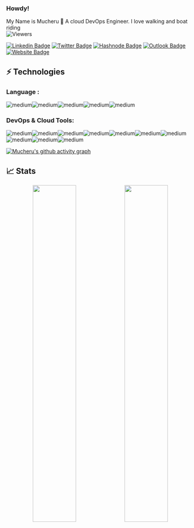 ### Howdy! 
My Name is Mucheru 👋 A cloud DevOps Engineer. I love walking and boat riding <br>
![Viewers](https://gpvc.arturio.dev/muchezz)
<!-- - 💬 Ask me about ... https://muchezz.github.io/
🔭 I’m currently working in CloudFactory Kenya <br>
💬 I also work as a QA tester - freelance at uTest.
🌱 I’m currently learning Docker, Django and ReactJs <br>
📫 How to reach me: [Twitter](https://twitter.com/Mucheeru) or [linkedIn](https://www.linkedin.com/in/mucheruj/) <br>
👯 Love Walking,hiking and boat riding..<br>
   ⚡Projects: <br>
 - A Microblog completely built in Flask. Check it out [here](https://microblogke-flask.herokuapp.com/) <br>
 - An Ecommerce platform built in Flask during the Andela SDG Challenge. Check it out [here](https://kaehcle-backend.herokuapp.com/)<br> -->

[![Linkedin Badge](https://img.shields.io/badge/-mucheru-blue?style=flat-square&logo=Linkedin&logoColor=white&link=https://www.linkedin.com/in/mucheruj/)](https://www.linkedin.com/in/mucheruj/)
[![Twitter Badge](https://img.shields.io/badge/-Mucheeru-purple?style=flat-square&logo=twitter&logoColor=white&link=https://twitter.com/Mucheeru/)](https://twitter.com/Mucheeru/)
[![Hashnode Badge](https://img.shields.io/badge/-@muchezz-03a57a?style=flat-square&labelColor=000000&logo=Hashnode&link=https://mucheru.hashnode.dev/)](https://mucheru.hashnode.dev//)
[![Outlook Badge](https://img.shields.io/badge/-mucheru@outlook.com-c14438?style=flat-square&logo=Outlook&logoColor=white&link=mailto:mucheru@outlook.com)](mailto:mucheru@outlook.com)
[![Website Badge](https://img.shields.io/badge/-muchezz.github.io-black?style=flat-square&logo=github&logoColor=white&link=https://muchezz.github.io/)](https://muchezz.github.io/)

## ⚡ Technologies

### Language :
<img alt="medium" src="https://img.shields.io/badge/Golang-CC342D?style=for-the-badge&logo=go&logoColor=white" /><img alt="medium" src="https://img.shields.io/badge/Python-FFD43B?style=for-the-badge&logo=python&logoColor=blue" /><img alt="medium" src="https://img.shields.io/badge/JavaScript-323330?style=for-the-badge&logo=javascript&logoColor=F7DF1E" /><img alt="medium" src="https://img.shields.io/badge/HTML5-E34F26?style=for-the-badge&logo=html5&logoColor=white" /><img alt="medium" src="https://img.shields.io/badge/CSS3-1572B6?style=for-the-badge&logo=css3&logoColor=white" />


### DevOps & Cloud Tools:

<img alt="medium" src="https://img.shields.io/badge/MongoDB-4EA94B?style=for-the-badge&logo=mongodb&logoColor=white" /><img alt="medium" src="https://img.shields.io/badge/MySQL-005C84?style=for-the-badge&logo=mysql&logoColor=white" /><img alt="medium" src="https://img.shields.io/badge/PostgreSQL-316192?style=for-the-badge&logo=postgresql&logoColor=white" /><img alt="medium" src="https://img.shields.io/badge/redis-%23DD0031.svg?&style=for-the-badge&logo=redis&logoColor=white" /><img alt="medium" src="https://img.shields.io/badge/SQLite-07405E?style=for-the-badge&logo=sqlite&logoColor=white" /><img alt="medium" src="https://img.shields.io/badge/Terraform-7B42BC?style=for-the-badge&logo=terraform&logoColor=white" /><img alt="medium" src="https://img.shields.io/badge/Amazon_AWS-FF9900?style=for-the-badge&logo=amazonaws&logoColor=white" /> <img alt="medium" src="https://img.shields.io/badge/Docker-FF9900?style=for-the-badge&logo=docker&logoColor=white" /><img alt="medium" src="https://img.shields.io/badge/Kubernetes-35495E?style=for-the-badge&logo=kubernetes&logoColor=4FC08D" /><img alt="medium" src="https://img.shields.io/badge/ArgoCD-4A4A55?style=for-the-badge&logo=argocd&logoColor=FF3E00" />



<!-- ## 💰 Support
<p>
<a href='https://ko-fi.com/O4O659E32' target='_blank'><img height='36' style='border:0px;height:36px;' src='https://cdn.ko-fi.com/cdn/kofi4.png?v=2' border='0' alt='Buy Me a Coffee at ko-fi.com' /></a>
<a href='https://www.buymeacoffee.com/kaiwalya' target='_blank'><img height='36' style='border:0px;height:36px;' src='https://cdn.buymeacoffee.com/buttons/v2/default-yellow.png' border='0' alt='Support Kaiwalya on buymecoffee' /></a>
</p> -->

[![Mucheru's github activity graph](https://activity-graph.herokuapp.com/graph?username=Muchezz&theme=xcode)](https://git.io/Muchezz)
## 📈 Stats
<p align="center">
	
  <img width="48%" src="https://github-readme-stats.vercel.app/api?username=Muchezz&show_icons=true&theme=tokyonight" />
  <img width="48%" src="https://github-readme-streak-stats.herokuapp.com/?user=Muchezz&theme=tokyonight" />
</p>
